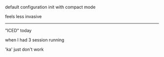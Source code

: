 default configuration init with compact mode

feels less invasive

---

"ICED" today

when I had 3 session running

'ka' just don't work